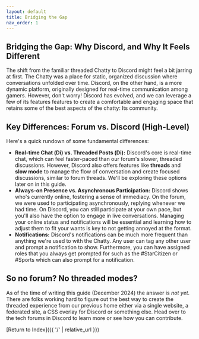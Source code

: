 ```yaml
---
layout: default
title: Bridging the Gap
nav_order: 1
---
```


## Bridging the Gap: Why Discord, and Why It Feels Different

The shift from the familiar threaded Chatty to Discord might feel a bit jarring at first. The Chatty was a place for static, organized discussion where conversations unfolded over time. Discord, on the other hand, is a more dynamic platform, originally designed for real-time communication among gamers. However, don't worry! Discord has evolved, and we can leverage a few of its features features to create a comfortable and engaging space that retains some of the best aspects of the chatty: Its community.

## Key Differences: Forum vs. Discord (High-Level)

Here's a quick rundown of some fundamental differences:

* **Real-time Chat (<img src="{{ '../images/6139-channel-text.png' | relative_url }}" width="14px" height="14px" alt="Discord Channel icon"/>) vs. Threaded Posts (<img src="{{ '../images/5971-forum.png' | relative_url }}" width="14px" height="14px" alt="Discord Forum icon"/>):** Discord's core is real-time chat, which can feel faster-paced than our forum's slower, threaded discussions. However, Discord also offers features like **threads** and **slow mode** to manage the flow of conversation and create focused discussions, similar to forum threads. We'll be exploring these options later on in this guide.
* **Always-on Presence vs. Asynchronous Participation:** Discord shows who's currently online, fostering a sense of immediacy. On the forum, we were used to participating asynchronously, replying whenever we had time. On Discord, you can still participate at your own pace, but you'll also have the option to engage in live conversations. Managing your online status and notifications will be essential and learning how to adjust them to fit your wants is key to not getting annoyed at the format.
* **Notifications:** Discord's notifications can be much more frequent than anything we're used to with the Chatty. Any user can tag any other user and prompt a notification to show. Furthermore, you can have assigned roles that you always get prompted for such as the #StarCitizen or #Sports which can also prompt for a notification.

## So no forum? No threaded modes?

As of the time of writing this guide (December 2024) the answer is *not yet*. There are folks working hard to figure out the best way to create the threaded experience from our previous home either via a single website, a federated site, a CSS overlay for Discord or something else. Head over to the tech forums in Discord to learn more or see how you can contribute.

[Return to Index]({{ '/' | relative_url }})